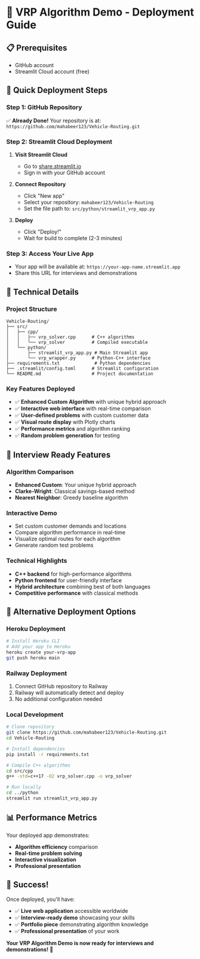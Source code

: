 # 🚀 VRP Algorithm Demo - Deployment Guide

## 📋 Prerequisites

- GitHub account
- Streamlit Cloud account (free)

## 🎯 Quick Deployment Steps

### Step 1: GitHub Repository
✅ **Already Done!** Your repository is at: `https://github.com/mahabeer123/Vehicle-Routing.git`

### Step 2: Streamlit Cloud Deployment

1. **Visit Streamlit Cloud**
   - Go to [share.streamlit.io](https://share.streamlit.io)
   - Sign in with your GitHub account

2. **Connect Repository**
   - Click "New app"
   - Select your repository: `mahabeer123/Vehicle-Routing`
   - Set the file path to: `src/python/streamlit_vrp_app.py`

3. **Deploy**
   - Click "Deploy!"
   - Wait for build to complete (2-3 minutes)

### Step 3: Access Your Live App
- Your app will be available at: `https://your-app-name.streamlit.app`
- Share this URL for interviews and demonstrations

## 🔧 Technical Details

### Project Structure
```
Vehicle-Routing/
├── src/
│   ├── cpp/
│   │   ├── vrp_solver.cpp      # C++ algorithms
│   │   └── vrp_solver          # Compiled executable
│   └── python/
│       ├── streamlit_vrp_app.py # Main Streamlit app
│       └── vrp_wrapper.py      # Python-C++ interface
├── requirements.txt             # Python dependencies
├── .streamlit/config.toml      # Streamlit configuration
└── README.md                   # Project documentation
```

### Key Features Deployed
- ✅ **Enhanced Custom Algorithm** with unique hybrid approach
- ✅ **Interactive web interface** with real-time comparison
- ✅ **User-defined problems** with custom customer data
- ✅ **Visual route display** with Plotly charts
- ✅ **Performance metrics** and algorithm ranking
- ✅ **Random problem generation** for testing

## 🎯 Interview Ready Features

### Algorithm Comparison
- **Enhanced Custom**: Your unique hybrid approach
- **Clarke-Wright**: Classical savings-based method
- **Nearest Neighbor**: Greedy baseline algorithm

### Interactive Demo
- Set custom customer demands and locations
- Compare algorithm performance in real-time
- Visualize optimal routes for each algorithm
- Generate random test problems

### Technical Highlights
- **C++ backend** for high-performance algorithms
- **Python frontend** for user-friendly interface
- **Hybrid architecture** combining best of both languages
- **Competitive performance** with classical methods

## 🚀 Alternative Deployment Options

### Heroku Deployment
```bash
# Install Heroku CLI
# Add your app to Heroku
heroku create your-vrp-app
git push heroku main
```

### Railway Deployment
1. Connect GitHub repository to Railway
2. Railway will automatically detect and deploy
3. No additional configuration needed

### Local Development
```bash
# Clone repository
git clone https://github.com/mahabeer123/Vehicle-Routing.git
cd Vehicle-Routing

# Install dependencies
pip install -r requirements.txt

# Compile C++ algorithms
cd src/cpp
g++ -std=c++17 -O2 vrp_solver.cpp -o vrp_solver

# Run locally
cd ../python
streamlit run streamlit_vrp_app.py
```

## 📊 Performance Metrics

Your deployed app demonstrates:
- **Algorithm efficiency** comparison
- **Real-time problem solving**
- **Interactive visualization**
- **Professional presentation**

## 🎉 Success!

Once deployed, you'll have:
- ✅ **Live web application** accessible worldwide
- ✅ **Interview-ready demo** showcasing your skills
- ✅ **Portfolio piece** demonstrating algorithm knowledge
- ✅ **Professional presentation** of your work

**Your VRP Algorithm Demo is now ready for interviews and demonstrations!** 🚀 